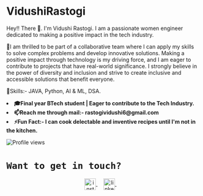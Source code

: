 # VidushiRastogi
<p>Hey!! There 👋. I'm Vidushi Rastogi. I am a passionate women engineer dedicated to making a positive impact in the tech industry.</p>
<p> 🔭I am thrilled to be part of a collaborative team where I can apply my skills to solve complex problems and develop innovative solutions. Making a positive impact through technology is my driving force, and I am eager to contribute to projects that have real-world significance. I strongly believe in the power of diversity and inclusion and strive to create inclusive and accessible solutions that benefit everyone.</p>

🧠Skills:- JAVA, Python, AI & ML, DSA.

<li><b>🎓Final year BTech student | Eager to contribute to the Tech Industry.</li></b>
<li><b>📫Reach me through mail:- rastogividushi6@gmail.com</li></b>
<li><b>⚡Fun Fact:- I can cook delectable and inventive recipes until I'm not in the kitchen.</li></b>

![Profile views](https://github.com/VidushiRastogi15) 

# `Want to get in touch?`

<p align="center">
  <a href="https://www.instagram.com/vidu.rastogi/" target="blank">
    <img align="center" src="https://upload.wikimedia.org/wikipedia/commons/thumb/a/a5/Instagram_icon.png/2048px-Instagram_icon.png" alt="instagram" height="30" width="30" />
  </a>&nbsp;&nbsp;&nbsp;
  <a href="https://www.linkedin.com/in/vidushi-rastogi-9b67a1209/" target="blank">
    <img align="center" src="https://seeklogo.com/images/L/linkedin-icon-logo-05B2880899-seeklogo.com.png" alt="linkedin" height="30" width="30" />
  </a>&nbsp;&nbsp;&nbsp;
</p>

